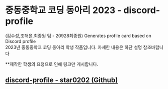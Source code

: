 # 중동중학교 코딩 동아리 2023 - discord-profile  
(김수성,조해윤,최종원 팀 - 20928최종원) Generates profile card based on Discord profile  
2023년 중동중학교 코딩 동아리 학생 작품입니다. 자세한 내용은 하단 설명 참조바랍니다

**제작한 학생의 요청으로 인해 링크만 게시합니다.  
## [discord-profile - star0202 (Github)](https://github.com/star0202/discord-profile)
